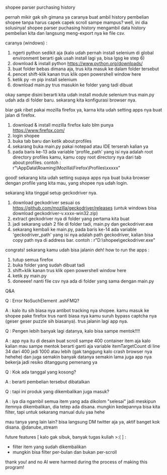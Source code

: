 shopee parser purchasing history

pernah mikir gak sih gimana ya caranya buat ambil history pembelian shopee tanpa harus capek capek scroll sampe mampus?
well, ini dia solusinya! shopee parser puchasing history mengambil data history pembelian kita dan langsung meng-export nya ke file csv.

caranya (windows) : 
1. ngerti python sedikit aja (kalo udah pernah install selenium di global environment berarti gak usah install lagi ya, bisa lgsg ke step 6)
2. download & install python https://www.python.org/downloads/
3. buat folder bebas dimana aja, trus kita masuk ke dalam folder tersebut
4. pencet shift-klik kanan trus klik open powershell window here
5. ketik py -m pip install selenium
6. download main.py trus masukin ke folder yang tadi dibuat

okay sampe disini berarti kita udah install module selenium trus main.py udah ada di folder baru.
sekarang kita konfigurasi browser nya.

biar gak ribet pakai mozilla firefox ya, karna kita udah setting apps nya buat jalan di firefox.

1. download & install mozilla firefox kalo blm punya https://www.firefox.com/ 
2. login shopee 
3. buka tab baru dan ketik about:profiles 
4. sekarang buka main.py pakai notepad atau IDE terserah kalian ya
5. pada baris ke-13 ada variable 'profile_path' yang isi nya adalah root directory profiles kamu, kamu copy root directory nya dari tab about:profiles. contoh : r"\AppData\Roaming\Mozilla\Firefox\Profiles\xxxxx"

good! sekarang kita udah setting supaya apps nya buat buka browser dengan profile yang kita mau, yang shopee nya udah login.

sekarang kita tinggal setup geckodriver nya.

1. download geckodriver sesuai os https://github.com/mozilla/geckodriver/releases (untuk windows bisa download geckodriver-v.xxxx-win32.zip)
2. extract geckodriver nya di folder yang pertama kita buat
3. jadi sekarang udah 2 file di folder tadi, main.py dan geckodriver.exe
4. sekarang kembali ke main.py, pada baris ke-14 ada variable 'geckodriver_path' yang isi nya adalah path geckodriver, kalian bisa copy path nya di address bar. contoh : r"D:\shopee\geckodriver.exe"

congrats! sekarang kamu udah bisa jalanin deh!
how to run the apps :
1. tutup semua firefox
2. buka folder yang sudah dibuat tadi
3. shift+klik kanan trus klik open powershell window here
4. ketik py main.py
5. doneeee! nanti file csv nya ada di folder yang sama dengan main.py

Q&A

Q : Error NoSuchElement .ashFMQ?

A : kalo itu sih biasa nya antibot tracking nya shopee. kamu masuk ke shopee pake firefox trus nanti biasa nya kamu suruh bypass captcha nya (geser geser puzzle sih biasanya). trus jalanin lagi app nya.

Q : Pengen lebih banyak lagi datanya, kalo bisa sampe mentok!!!!

A : app nya itu di desain buat scroll sampe 400 container item aja kalo kalian mau sampe mentok berarti ganti aja variable itemTargetCount di line 34 dari 400 jadi 1000 atau lebih (gak tanggung kalo crash browser nya hehehe) dan juga semakin banyak datanya semakin lama juga app nya bekerja jadi resiko ditanggung pemenang ya

Q : Kok ada tanggal yang kosong?

A : berarti pembelian tersebut dibatalkan

Q : tapi ini produk yang dikembalikan juga masuk?

A : iya dia ngambil semua item yang ada dikolom "selesai" jadi meskipun itemnya dikembalikan, dia tetep ada disana. mungkin kedepannya bisa kita filter, tapi untuk sekarang manual dulu yaa hehe

mau tanya yang lain lain? bisa langsung DM twitter aja ya, aktif banget kok disana.
@danube_stream

future features [ kalo gak sibuk, banyak tugas kuliah >:( ] : 
- filter item yang sudah dikembalikan
- mungkin bisa filter per-bulan dan bukan per-scroll


thank you! and no AI were harmed during the process of making this program!



